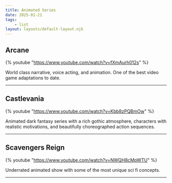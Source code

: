 ```yaml
---
title: Animated Series
date: 2025-01-21
tags: 
    - list
layout: layouts/default-layout.njk
---
```

## Arcane
{% youtube "https://www.youtube.com/watch?v=fXmAurh012s" %}

World class narrative, voice acting, and animation. One of the best video game adaptations to date.

---
## Castlevania

{% youtube "https://www.youtube.com/watch?v=Kbb8zPQBmOw" %}

Animated dark fantasy series with a rich gothic atmosphere, characters with realistic motivations, and beautifully choreographed action sequences. 

---

## Scavengers Reign

{% youtube "https://www.youtube.com/watch?v=NWQH8cMpWTU" %}

Underrated animated show with some of the most unique sci fi concepts. 

---

